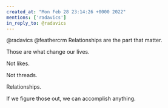 ```yaml
---
created_at: "Mon Feb 28 23:14:26 +0000 2022"
mentions: ['radavics']
in_reply_to: @radavics
---
```


@radavics @feathercrm Relationships are the part that matter.

Those are what change our lives.

Not likes. 

Not threads.

Relationships.

If we figure those out, we can accomplish anything.